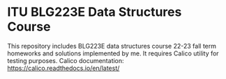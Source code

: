 # ITU BLG223E Data Structures Course

This repository includes BLG223E data structures course 22-23 fall term homeworks and solutions implemented by me. It requires Calico utility for testing purposes. Calico documentation: https://calico.readthedocs.io/en/latest/

